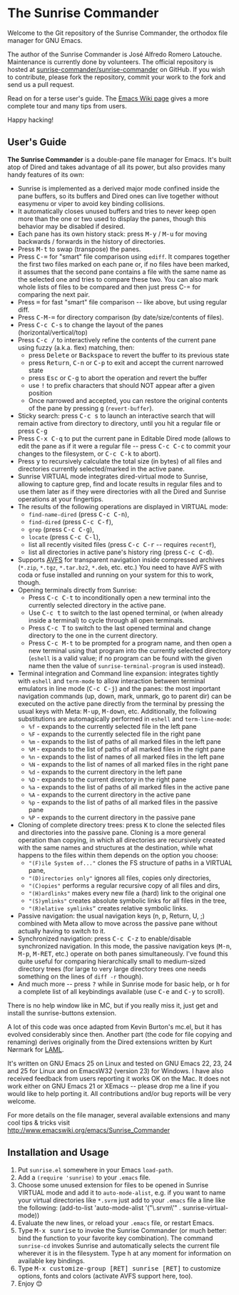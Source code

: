 # The Sunrise Commander

Welcome to the Git repository of the Sunrise Commander, the orthodox file
manager for GNU Emacs.

The author of the Sunrise Commander is José Alfredo Romero Latouche. Maintenance
is currently done by volunteers. The official repository is hosted at
[sunrise-commander/sunrise-commander](https://github.com/sunrise-commander/sunrise-commander)
on GitHub. If you wish to contribute, please fork the repository, commit your
work to the fork and send us a pull request.

Read on for a terse user's guide. The [Emacs Wiki
page](http://www.emacswiki.org/emacs/Sunrise_Commander) gives a more complete
tour and many tips from users.

Happy hacking!

## User's Guide

**The Sunrise Commander** is a double-pane file manager for Emacs. It's built atop of Dired and takes advantage of all its power, but also provides many handy features of its own:

 * Sunrise is implemented as a derived major mode confined inside the pane buffers, so its buffers and Dired ones can live together without easymenu or viper to avoid key binding collisions.
 * It automatically closes unused buffers and tries to never keep open more than the one or two used to display the panes, though this behavior may be disabled if desired.
 * Each pane has its own history stack: press <kbd>M-y</kbd> / <kbd>M-u</kbd> for moving backwards / forwards in the history of directories.
 * Press <kbd>M-t</kbd> to swap (transpose) the panes.
 * Press <kbd>C-=</kbd> for "smart" file comparison using `ediff`. It compares together the first two files marked on each pane or, if no files have been marked, it assumes that the second pane contains a file with the same name as the selected one and tries to compare these two. You can also mark whole lists of files to be compared and then just press C-= for comparing the next pair.
 * Press <kbd>=</kbd> for fast "smart" file comparison -- like above, but using regular diff.
 * Press <kbd>C-M-=</kbd> for directory comparison (by date/size/contents of files).
 * Press <kbd>C-c C-s</kbd> to change the layout of the panes (horizontal/vertical/top)
 * Press <kbd>C-c /</kbd> to interactively refine the contents of the current pane using fuzzy (a.k.a. flex) matching, then:
   * press <kbd>Delete</kbd> or <kbd>Backspace</kbd> to revert the buffer to its previous state
   * press <kbd>Return</kbd>, <kbd>C-n</kbd> or <kbd>C-p</kbd> to exit and accept the current narrowed state
   * press <kbd>Esc</kbd> or <kbd>C-g</kbd> to abort the operation and revert the buffer
   * use <kbd>!</kbd> to prefix characters that should NOT appear after a given position
   * Once narrowed and accepted, you can restore the original contents of the pane by pressing <kbd>g</kbd> (`revert-buffer`).
 * Sticky search: press <kbd>C-c s</kbd> to launch an interactive search that will remain active from directory to directory, until you hit a regular file or press <kbd>C-g</kbd>
 * Press <kbd>C-x C-q</kbd> to put the current pane in Editable Dired mode (allows to edit the pane as if it were a regular file -- press <kbd>C-c C-c</kbd> to commit your changes to the filesystem, or <kbd>C-c C-k</kbd> to abort).
 * Press <kbd>y</kbd> to recursively calculate the total size (in bytes) of all files and directories currently selected/marked in the active pane.
 * Sunrise VIRTUAL mode integrates dired-virtual mode to Sunrise, allowing to capture grep, find and locate results in regular files and to use them later as if they were directories with all the Dired and Sunrise operations at your fingertips.
 * The results of the following operations are displayed in VIRTUAL mode:
    * `find-name-dired` (press <kbd>C-c C-n</kbd>),
    * `find-dired`      (press <kbd>C-c C-f</kbd>),
    * `grep`            (press <kbd>C-c C-g</kbd>),
    * `locate`          (press <kbd>C-c C-l</kbd>),
    * list all recently visited files (press <kbd>C-c C-r</kbd> -- requires `recentf`),
    * list all directories in active pane's history ring (press <kbd>C-c C-d</kbd>).
 * Supports [AVFS](http://avf.sourceforge.net/) for transparent navigation inside compressed archives (`*.zip`, `*.tgz`, `*.tar.bz2`, `*.deb`, etc. etc.) You need to have AVFS with coda or fuse installed and running on your system for this to work, though.
 * Opening terminals directly from Sunrise:
    * Press <kbd>C-c C-t</kbd> to inconditionally open a new terminal into the currently selected directory in the active pane.
    * Use <kbd>C-c t</kbd> to switch to the last opened terminal, or (when already inside a terminal) to cycle through all open terminals.
    * Press <kbd>C-c T</kbd> to switch to the last opened terminal and change directory to the one in the current directory.
    * Press <kbd>C-c M-t</kbd> to be prompted for a program name, and then open a new terminal using that program into the currently selected directory (`eshell` is a valid value; if no program can be found with the given name then the value of `sunrise-terminal-program` is used instead).
 * Terminal integration and Command line expansion: integrates tightly with `eshell` and `term-mode` to allow interaction between terminal emulators in line mode (<kbd>C-c C-j</kbd>) and the panes: the most important navigation commands (up, down, mark, unmark, go to parent dir) can be executed on the active pane directly from the terminal by pressing the usual keys with Meta: <kbd>M-up</kbd>, <kbd>M-down</kbd>, etc. Additionally, the following substitutions are automagically performed in `eshell` and `term-line-mode`:
    * `%f` - expands to the currently selected file in the left pane
    * `%F` - expands to the currently selected file in the right pane
    * `%m` - expands to the list of paths of all marked files in the left pane
    * `%M` - expands to the list of paths of all marked files in the right pane
    * `%n` - expands to the list of names of all marked files in the left pane
    * `%N` - expands to the list of names of all marked files in the right pane
    * `%d` - expands to the current directory in the left pane
    * `%D` - expands to the current directory in the right pane
    * `%a` - expands to the list of paths of all marked files in the active pane
    * `%A` - expands to the current directory in the active pane
    * `%p` - expands to the list of paths of all marked files in the passive pane
    * `%P` - expands to the current directory in the passive pane
 * Cloning of complete directory trees: press <kbd>K</kbd> to clone the selected files and directories into the passive pane. Cloning is a more general operation than copying, in which all directories are recursively created with the same names and structures at the destination, while what happens to the files within them depends on the option you choose:
    * `"(F)ile System of..."` clones the FS structure of paths in a VIRTUAL pane,
    * `"(D)irectories only"` ignores all files, copies only directories,
    * `"(C)opies"` performs a regular recursive copy of all files and dirs,
    * `"(H)ardlinks"` makes every new file a (hard) link to the original one
    * `"(S)ymlinks"` creates absolute symbolic links for all files in the tree,
    * `"(R)elative symlinks”` creates relative symbolic links.
 * Passive navigation: the usual navigation keys (n, p, Return, U, ;) combined with Meta allow to move across the passive pane without actually having to switch to it.
 * Synchronized navigation: press <kbd>C-c C-z</kbd> to enable/disable synchronized navigation. In this mode, the passive navigation keys (<kbd>M-n</kbd>, <kbd>M-p</kbd>, <kbd>M-RET</kbd>, etc.) operate on both panes simultaneously. I've found this quite useful for comparing hierarchically small to medium-sized directory trees (for large to very large directory trees one needs something on the lines of `diff -r` though).
 * And much more -- press <kbd>?</kbd> while in Sunrise mode for basic help, or <kbd>h</kbd> for a complete list of all keybindings available (use <kbd>C-e</kbd> and <kbd>C-y</kbd> to scroll).

There is no help window like in MC, but if you really miss it, just get and install the sunrise-buttons extension.

A lot of this code was once adapted from Kevin Burton's mc.el, but it has evolved considerably since then. Another part (the code for file copying and renaming) derives originally from the Dired extensions written by Kurt Nørmark for [LAML](http://www.cs.aau.dk/~normark/scheme/distribution/laml/).

It's written on GNU Emacs 25 on Linux and tested on GNU Emacs 22, 23, 24 and 25 for Linux and on EmacsW32 (version 23) for Windows. I have also received feedback from users reporting it works OK on the Mac. It does not work either on GNU Emacs 21 or XEmacs -- please drop me a line if you would like to help porting it. All contributions and/or bug reports will be very welcome.

For more details on the file manager, several available extensions and many cool tips & tricks visit http://www.emacswiki.org/emacs/Sunrise_Commander

## Installation and Usage

 1. Put `sunrise.el` somewhere in your Emacs `load-path`.
 2. Add a `(require 'sunrise)` to your `.emacs` file.
 3. Choose some unused extension for files to be opened in Sunrise VIRTUAL mode and add it to `auto-mode-alist`, e.g. if you want to name your virtual directories like `*.svrm` just add to your `.emacs` file a line like the following:
       (add-to-list 'auto-mode-alist '("\\.srvm\\'" . sunrise-virtual-mode))
 4. Evaluate the new lines, or reload your `.emacs` file, or restart Emacs.
 5. Type <kbd>M-x sunrise</kbd> to invoke the Sunrise Commander (or much better: bind the function to your favorite key combination). The command `sunrise-cd` invokes Sunrise and automatically selects the current file wherever it is in the filesystem. Type h at any moment for information on available key bindings.
 6. Type <kbd>M-x customize-group [RET] sunrise [RET]</kbd> to customize options, fonts and colors (activate AVFS support here, too).
 7. Enjoy 😊
